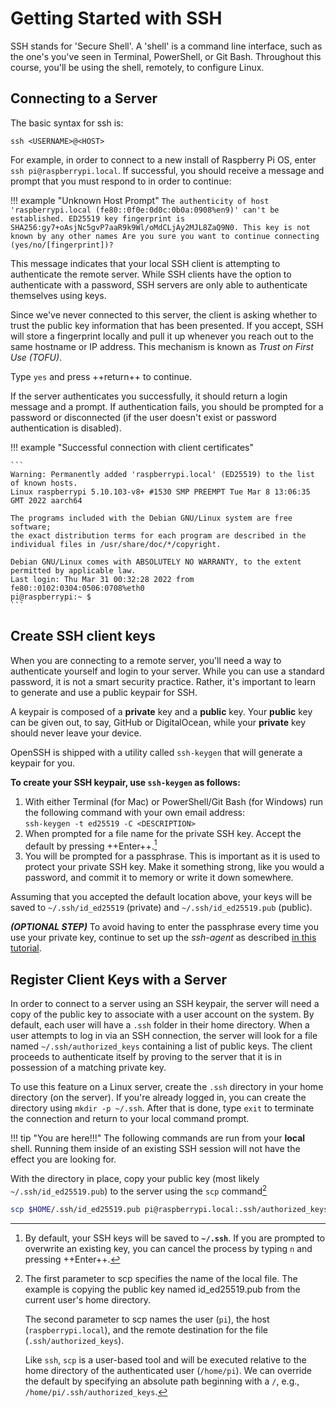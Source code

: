 # Getting Started with SSH

SSH stands for 'Secure Shell'. A 'shell' is a command line interface, such as the one's you've seen in Terminal, PowerShell, or Git Bash. Throughout this course, you'll be using the shell, remotely, to configure Linux. 

## Connecting to a Server

The basic syntax for ssh is:   

`ssh <USERNAME>@<HOST>`   

For example, in order to connect to a new install of Raspberry Pi OS, enter `ssh pi@raspberrypi.local`. If successful, you should receive a message and prompt that you must respond to in order to continue:

!!! example "Unknown Host Prompt"
    ```
    The authenticity of host 'raspberrypi.local (fe80::0f0e:0d0c:0b0a:0908%en9)' can't be established.
    ED25519 key fingerprint is SHA256:gy7+oAsjNc5gvP7aaR9k9Wl/oMdCLjAy2MJL8ZaQ9N0.
    This key is not known by any other names
    Are you sure you want to continue connecting (yes/no/[fingerprint])?
    ```

This message indicates that your local SSH client is attempting to authenticate the remote server. While SSH clients have the option to authenticate with a password, SSH servers are only able to authenticate themselves using keys. 

Since we've never connected to this server, the client is asking whether to trust the public key information that has been presented. If you accept, SSH will store a fingerprint locally and pull it up whenever you reach out to the same hostname or IP address. This mechanism is known as _Trust on First Use (TOFU)_.

Type `yes` and press ++return++ to continue. 

If the server authenticates you successfully, it should return a login message and a prompt. If authentication fails, you should be prompted for a password or disconnected (if the user doesn't exist or password authentication is disabled).

!!! example "Successful connection with client certificates"

    ```
    Warning: Permanently added 'raspberrypi.local' (ED25519) to the list of known hosts.
    Linux raspberrypi 5.10.103-v8+ #1530 SMP PREEMPT Tue Mar 8 13:06:35 GMT 2022 aarch64

    The programs included with the Debian GNU/Linux system are free software;
    the exact distribution terms for each program are described in the
    individual files in /usr/share/doc/*/copyright.

    Debian GNU/Linux comes with ABSOLUTELY NO WARRANTY, to the extent
    permitted by applicable law.
    Last login: Thu Mar 31 00:32:28 2022 from fe80::0102:0304:0506:0708%eth0
    pi@raspberrypi:~ $
    ```

## Create SSH client keys

When you are connecting to a remote server, you'll need a way to authenticate yourself and login to your server. While you can use a standard password, it is not a smart security practice. Rather, it's important to learn to generate and use a public keypair for SSH.

A keypair is composed of a **private** key and a **public** key. Your **public** key can be given out, to say, GitHub or DigitalOcean, while your **private** key should never leave your device. 

OpenSSH is shipped with a utility called `ssh-keygen` that will generate a keypair for you.

**To create your SSH keypair, use `ssh-keygen` as follows:**

1. With either Terminal (for Mac) or PowerShell/Git Bash (for Windows) run the following command with your own email address:  
`ssh-keygen -t ed25519 -C <DESCRIPTION>`
1. When prompted for a file name for the private SSH key. Accept the default by pressing ++Enter++.[^location]
1. You will be prompted for a passphrase. This is important as it is used to protect your private SSH key. Make it something strong, like you would a password, and commit it to memory or write it down somewhere.

Assuming that you accepted the default location above, your keys will be saved to `~/.ssh/id_ed25519` (private) and `~/.ssh/id_ed25519.pub` (public).

***(OPTIONAL STEP)*** To avoid having to enter the passphrase every time you use your private key, continue to set up the *ssh-agent* as described [in this tutorial](/resources/ssh-agent.md).

[^location]: By default, your SSH keys will be saved to **`~/.ssh`**. If you are prompted to overwrite an existing key, you can cancel the process by typing `n` and pressing ++Enter++.

## Register Client Keys with a Server
In order to connect to a server using an SSH keypair, the server will need a copy of the public key to associate with a user account on the system. By default, each user will have a `.ssh` folder in their home directory. When a user attempts to log in via an SSH connection, the server will look for a file named `~/.ssh/authorized_keys` containing a list of public keys. The client proceeds to authenticate itself by proving to the server that it is in possession of a matching private key.

To use this feature on a Linux server, create the `.ssh` directory in your home directory (on the server). If you're already logged in, you can create the directory using `mkdir -p ~/.ssh`. After that is done, type `exit` to terminate the connection and return to your local command prompt.  

!!! tip "You are here!!!"
    The following commands are run from your **local** shell. Running them inside of an existing SSH session will not have the effect you are looking for.

With the directory in place, copy your public key (most likely `~/.ssh/id_ed25519.pub`) to the server using the `scp` command[^scp_syntax]

```bash
scp $HOME/.ssh/id_ed25519.pub pi@raspberrypi.local:.ssh/authorized_keys
```

[^scp_syntax]:
    The first parameter to scp specifies the name of the local file. The example is copying the public key named id_ed25519.pub from the current user's home directory.
    
    The second parameter to scp names the user (`pi`), the host (`raspberrypi.local`), and the remote destination for the file (`.ssh/authorized_keys`). 
    
    Like `ssh`, `scp` is a user-based tool and will be executed relative to the home directory of the authenticated user (`/home/pi`). We can override the default by specifying an absolute path beginning with a `/`, e.g., `/home/pi/.ssh/authorized_keys`.
